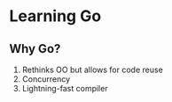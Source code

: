 # Learning Go
## Why Go?
1. Rethinks OO but allows for code reuse
2. Concurrency
3. Lightning-fast compiler
